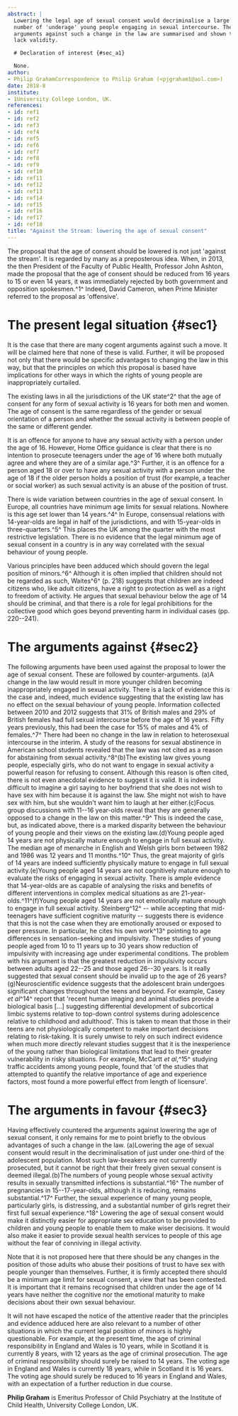 ```yaml
---
abstract: |
  Lowering the legal age of sexual consent would decriminalise a large
  number of 'underage' young people engaging in sexual intercourse. The
  arguments against such a change in the law are summarised and shown to
  lack validity.

  # Declaration of interest {#sec_a1}

  None.
author:
- Philip GrahamCorrespondence to Philip Graham (<pjgraham1@aol.com>)
date: 2018-8
institute:
- 1University College London, UK.
references:
- id: ref1
- id: ref2
- id: ref3
- id: ref4
- id: ref5
- id: ref6
- id: ref7
- id: ref8
- id: ref9
- id: ref10
- id: ref11
- id: ref12
- id: ref13
- id: ref14
- id: ref15
- id: ref16
- id: ref17
- id: ref18
title: "Against the Stream: lowering the age of sexual consent"
---
```


The proposal that the age of consent should be lowered is not just
'against the stream'. It is regarded by many as a preposterous idea.
When, in 2013, the then President of the Faculty of Public Health,
Professor John Ashton, made the proposal that the age of consent should
be reduced from 16 years to 15 or even 14 years, it was immediately
rejected by both government and opposition spokesmen.^1^ Indeed, David
Cameron, when Prime Minister referred to the proposal as 'offensive'.

# The present legal situation {#sec1}

It is the case that there are many cogent arguments against such a move.
It will be claimed here that none of these is valid. Further, it will be
proposed not only that there would be specific advantages to changing
the law in this way, but that the principles on which this proposal is
based have implications for other ways in which the rights of young
people are inappropriately curtailed.

The existing laws in all the jurisdictions of the UK state^2^ that the
age of consent for any form of sexual activity is 16 years for both men
and women. The age of consent is the same regardless of the gender or
sexual orientation of a person and whether the sexual activity is
between people of the same or different gender.

It is an offence for anyone to have any sexual activity with a person
under the age of 16. However, Home Office guidance is clear that there
is no intention to prosecute teenagers under the age of 16 where both
mutually agree and where they are of a similar age.^3^ Further, it is an
offence for a person aged 18 or over to have any sexual activity with a
person under the age of 18 if the older person holds a position of trust
(for example, a teacher or social worker) as such sexual activity is an
abuse of the position of trust.

There is wide variation between countries in the age of sexual consent.
In Europe, all countries have minimum age limits for sexual relations.
Nowhere is this age set lower than 14 years.^4^ In Europe, consensual
relations with 14-year-olds are legal in half of the jurisdictions, and
with 15-year-olds in three-quarters.^5^ This places the UK among the
quarter with the most restrictive legislation. There is no evidence that
the legal minimum age of sexual consent in a country is in any way
correlated with the sexual behaviour of young people.

Various principles have been adduced which should govern the legal
position of minors.^6^ Although it is often implied that children should
not be regarded as such, Waites^6^ (p. 218) suggests that children are
indeed citizens who, like adult citizens, have a right to protection as
well as a right to freedom of activity. He argues that sexual behaviour
below the age of 14 should be criminal, and that there is a role for
legal prohibitions for the collective good which goes beyond preventing
harm in individual cases (pp. 220--241).

# The arguments against {#sec2}

The following arguments have been used against the proposal to lower the
age of sexual consent. These are followed by counter-arguments. (a)A
change in the law would result in more younger children becoming
inappropriately engaged in sexual activity. There is a lack of evidence
this is the case and, indeed, much evidence suggesting that the existing
law has no effect on the sexual behaviour of young people. Information
collected between 2010 and 2012 suggests that 31% of British males and
29% of British females had full sexual intercourse before the age of 16
years. Fifty years previously, this had been the case for 15% of males
and 4% of females.^7^ There had been no change in the law in relation to
heterosexual intercourse in the interim. A study of the reasons for
sexual abstinence in American school students revealed that the law was
not cited as a reason for abstaining from sexual activity.^8^(b)The
existing law gives young people, especially girls, who do not want to
engage in sexual activity a powerful reason for refusing to consent.
Although this reason is often cited, there is not even anecdotal
evidence to suggest it is valid. It is indeed difficult to imagine a
girl saying to her boyfriend that she does not wish to have sex with him
because it is against the law. She might not wish to have sex with him,
but she wouldn\'t want him to laugh at her either.(c)Focus group
discussions with 11--16 year-olds reveal that they are generally opposed
to a change in the law on this matter.^9^ This is indeed the case, but,
as indicated above, there is a marked disparity between the behaviour of
young people and their views on the existing law.(d)Young people aged 14
years are not physically mature enough to engage in full sexual
activity. The median age of menarche in English and Welsh girls born
between 1982 and 1986 was 12 years and 11 months.^10^ Thus, the great
majority of girls of 14 years are indeed sufficiently physically mature
to engage in full sexual activity.(e)Young people aged 14 years are not
cognitively mature enough to evaluate the risks of engaging in sexual
activity. There is ample evidence that 14-year-olds are as capable of
analysing the risks and benefits of different interventions in complex
medical situations as are 21-year-olds.^11^(f)Young people aged 14 years
are not emotionally mature enough to engage in full sexual activity.
Steinberg^12^ -- while accepting that mid-teenagers have sufficient
cognitive maturity -- suggests there is evidence that this is not the
case when they are emotionally aroused or exposed to peer pressure. In
particular, he cites his own work^13^ pointing to age differences in
sensation-seeking and impulsivity. These studies of young people aged
from 10 to 11 years up to 30 years show reduction of impulsivity with
increasing age under experimental conditions. The problem with his
argument is that the greatest reduction in impulsivity occurs between
adults aged 22--25 and those aged 26--30 years. Is it really suggested
that sexual consent should be invalid up to the age of 26
years?(g)Neuroscientific evidence suggests that the adolescent brain
undergoes significant changes throughout the teens and beyond. For
example, Casey *et al*^14^ report that 'recent human imaging and animal
studies provide a biological basis \[...\] suggesting differential
development of subcortical limbic systems relative to top-down control
systems during adolescence relative to childhood and adulthood'. This is
taken to mean that those in their teens are not physiologically
competent to make important decisions relating to risk-taking. It is
surely unwise to rely on such indirect evidence when much more directly
relevant studies suggest that it is the inexperience of the young rather
than biological limitations that lead to their greater vulnerability in
risky situations. For example, McCartt *et al*,^15^ studying traffic
accidents among young people, found that 'of the studies that attempted
to quantify the relative importance of age and experience factors, most
found a more powerful effect from length of licensure'.

# The arguments in favour {#sec3}

Having effectively countered the arguments against lowering the age of
sexual consent, it only remains for me to point briefly to the obvious
advantages of such a change in the law. (a)Lowering the age of sexual
consent would result in the decriminalisation of just under one-third of
the adolescent population. Most such law-breakers are not currently
prosecuted, but it cannot be right that their freely given sexual
consent is deemed illegal.(b)The numbers of young people whose sexual
activity results in sexually transmitted infections is substantial.^16^
The number of pregnancies in 15--17-year-olds, although it is reducing,
remains substantial.^17^ Further, the sexual experience of many young
people, particularly girls, is distressing, and a substantial number of
girls regret their first full sexual experience.^18^ Lowering the age of
sexual consent would make it distinctly easier for appropriate sex
education to be provided to children and young people to enable them to
make wiser decisions. It would also make it easier to provide sexual
health services to people of this age without the fear of conniving in
illegal activity.

Note that it is not proposed here that there should be any changes in
the position of those adults who abuse their positions of trust to have
sex with people younger than themselves. Further, it is firmly accepted
there should be a minimum age limit for sexual consent, a view that has
been contested. It is important that it remains recognised that children
under the age of 14 years have neither the cognitive nor the emotional
maturity to make decisions about their own sexual behaviour.

It will not have escaped the notice of the attentive reader that the
principles and evidence adduced here are also relevant to a number of
other situations in which the current legal position of minors is highly
questionable. For example, at the present time, the age of criminal
responsibility in England and Wales is 10 years, while in Scotland it is
currently 8 years, with 12 years as the age of criminal prosecution. The
age of criminal responsibility should surely be raised to 14 years. The
voting age in England and Wales is currently 18 years, while in Scotland
it is 16 years. The voting age should surely be reduced to 16 years in
England and Wales, with an expectation of a further reduction in due
course.

**Philip Graham** is Emeritus Professor of Child Psychiatry at the
Institute of Child Health, University College London, UK.

